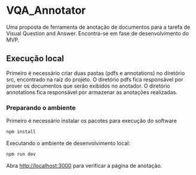 
# VQA_Annotator

Uma proposta de ferramenta de anotação de documentos para a tarefa de Visual Question and Answer. Encontra-se em fase de desenvolvimento do MVP.

## Execução local

Primeiro é necessário criar duas pastas (pdfs e annotations) no diretório src, encontrado na raiz do projeto. O diretório pdfs fica responsável por prover os documentos que serão exibidos no anotador. O diretório annotations fica responsável por armazenar as anotações realizadas.

### Preparando o ambiente

Primeiro é necessário instalar os pacotes para execução do software

```bash
npm install
```

Executando o ambiente de desenvolvimento local:

```bash
npm run dev
```

Abra [http://localhost:3000](http://localhost:3000) para verificar a página de anotação.
